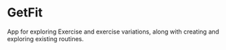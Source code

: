 # GetFit
 App for exploring Exercise and exercise variations, along with creating and exploring existing routines.
